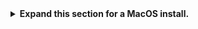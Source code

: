 <details>
<summary>
<b>Expand this section for a MacOS install.</b>
</summary>

For full instructions, see the [NVIDIA AI Workbench User Guide](https://docs.nvidia.com/ai-workbench/user-guide/latest/installation/macos.html).

1. Install Prerequisite Software
    1. Install [Docker Desktop](https://www.docker.com/products/docker-desktop/) for local container support. Please be mindful of Docker Desktop's licensing for enterprise use. [Rancher Desktop](https://rancherdesktop.io/) may be a viable alternative.
    1. *[OPTIONAL]* If Visual Studio Code integration is desired, install [Visual Studio Code](https://code.visualstudio.com/). When using VSCode on a Mac, an a[dditional step must be performed](https://code.visualstudio.com/docs/setup/mac#_launching-from-the-command-line) to install the VSCode CLI interface used by Workbench.

1. Download the [NVIDIA AI Workbench](https://www.nvidia.com/en-us/deep-learning-ai/solutions/data-science/workbench/) disk image (*.dmg* file) and open it.

1. Drag AI Workbench into the Applications folder and run *NVIDIA AI Workbench* from the application launcher.
    ![Mac DMG Install Interface](_static/mac_dmg_drag.png)

1. Select Docker as your container runtime.

1. Log into your GitHub Account by using the *Sign in through GitHub.com* option.

1. Enter your git author information if requested.

</details>
